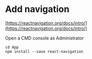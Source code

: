 # Add navigation

[https://reactnavigation.org/docs/intro/](https://reactnavigation.org/docs/intro/)

Open a CMD console as Administrator
```shell
cd App
npm install --save react-navigation
```